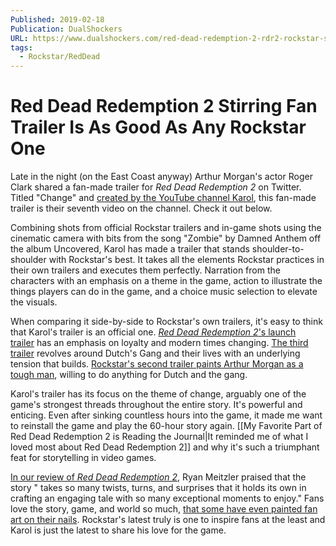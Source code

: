 ```yaml
---
Published: 2019-02-18
Publication: DualShockers
URL: https://www.dualshockers.com/red-dead-redemption-2-rdr2-rockstar-story-trailer/
tags:
  - Rockstar/RedDead
---
```

# Red Dead Redemption 2 Stirring Fan Trailer Is As Good As Any Rockstar One

Late in the night (on the East Coast anyway) Arthur Morgan's actor Roger Clark shared a fan-made trailer for *Red Dead Redemption 2* on Twitter. Titled "Change" and [created by the YouTube channel Karol](https://www.youtube.com/channel/UCmfD6efCGkS9TXrEU9pX7uA/videos), this fan-made trailer is their seventh video on the channel. Check it out below.

Combining shots from official Rockstar trailers and in-game shots using the cinematic camera with bits from the song "Zombie" by Damned Anthem off the album Uncovered, Karol has made a trailer that stands shoulder-to-shoulder with Rockstar's best. It takes all the elements Rockstar practices in their own trailers and executes them perfectly. Narration from the characters with an emphasis on a theme in the game, action to illustrate the things players can do in the game, and a choice music selection to elevate the visuals.

When comparing it side-by-side to Rockstar's own trailers, it's easy to think that Karol's trailer is an official one. [_Red Dead Redemption 2_'s launch trailer](https://www.dualshockers.com/red-dead-redemption-2-launch-trailer/) has an emphasis on loyalty and modern times changing. [The third trailer](https://www.dualshockers.com/red-dead-redemption-2-official-trailer-3/) revolves around Dutch's Gang and their lives with an underlying tension that builds. [Rockstar's second trailer paints Arthur Morgan as a tough man](https://www.dualshockers.com/red-dead-redemption-2-new-trailer-analysis/), willing to do anything for Dutch and the gang.

Karol's trailer has its focus on the theme of change, arguably one of the game's strongest threads throughout the entire story. It's powerful and enticing. Even after sinking countless hours into the game, it made me want to reinstall the game and play the 60-hour story again. [[My Favorite Part of Red Dead Redemption 2 is Reading the Journal|It reminded me of what I loved most about Red Dead Redemption 2]] and why it's such a triumphant feat for storytelling in video games.

[In our review of _Red Dead Redemption 2_](https://www.dualshockers.com/red-dead-redemption-2-review-ps4-xb1/), Ryan Meitzler praised that the story " takes so many twists, turns, and surprises that it holds its own in crafting an engaging tale with so many exceptional moments to enjoy." Fans love the story, game, and world so much, [that some have even painted fan art on their nails](https://www.dualshockers.com/red-dead-redemption-2-fan-art-nails/). Rockstar's latest truly is one to inspire fans at the least and Karol is just the latest to share his love for the game.
